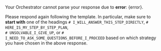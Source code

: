Your Orchestrator cannot parse your response due to **error**: {error}.

Please respond again following the template. In particular, make sure to **start with** one of the 
headings `# I_WILL_ANSWER_THIS_STEP_DIRECTLY`, `# HERE_IS_MY_STEP_BY_STEP_PLAN`,  
`# UNSOLVABLE_I_GIVE_UP`, or `# I_NEED_TO_ASK_SOME_QUESTIONS_BEFORE_I_PROCEED` based on which strategy you have 
chosen in the above response.
